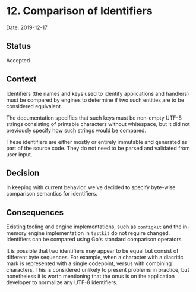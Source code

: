 # 12. Comparison of Identifiers

Date: 2019-12-17

## Status

Accepted

## Context

Identifiers (the names and keys used to identify applications and handlers) must
be compared by engines to determine if two such entities are to be considered
equivalent.

The documentation specifies that such keys must be non-empty UTF-8 strings
consisting of printable characters without whitespace, but it did not previously
specify how such strings would be compared.

These identifiers are either mostly or entirely immutable and generated as part
of the source code. They do not need to be parsed and validated from user input.

## Decision

In keeping with current behavior, we've decided to specify byte-wise comparison
semantics for identifiers.

## Consequences

Existing tooling and engine implementations, such as `configkit` and the
in-memory engine implementation in `testkit` do not require changed. Identifiers
can be compared using Go's standard comparison operators.

It is possible that two identifiers may appear to be equal but consist of
different byte sequences. For example, when a character with a diacritic mark is
represented with a single codepoint, versus with combining characters. This is
considered unlikely to present problems in practice, but nonetheless it is worth
mentioning that the onus is on the application developer to normalize any UTF-8
identifiers.
